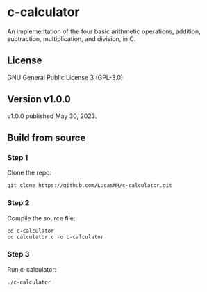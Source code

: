 # c-calculator
An implementation of the four basic arithmetic operations, addition, subtraction, multiplication, and division, in C.

## License
GNU General Public License 3 (GPL-3.0)

## Version v1.0.0
v1.0.0 published May 30, 2023.

## Build from source
### Step 1
Clone the repo:
```
git clone https://github.com/LucasNH/c-calculator.git
```
### Step 2
Compile the source file:
```
cd c-calculator
cc calculator.c -o c-calculator
```
### Step 3
Run c-calculator:
```
./c-calculator
```
